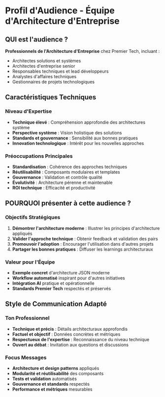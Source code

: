 # Profil d'Audience - Équipe d'Architecture d'Entreprise

## QUI est l'audience ?

**Professionnels de l'Architecture d'Entreprise** chez Premier Tech, incluant :
- Architectes solutions et systèmes
- Architectes d'entreprise senior
- Responsables techniques et lead développeurs
- Analystes d'affaires techniques
- Gestionnaires de projets technologiques

## Caractéristiques Techniques

### Niveau d'Expertise
- **Technique élevé** : Compréhension approfondie des architectures système
- **Perspective système** : Vision holistique des solutions
- **Standards et gouvernance** : Sensibilité aux bonnes pratiques
- **Innovation technologique** : Intérêt pour les nouvelles approches

### Préoccupations Principales
- **Standardisation** : Cohérence des approches techniques
- **Réutilisabilité** : Composants modulaires et templates
- **Gouvernance** : Validation et contrôle qualité
- **Évolutivité** : Architecture pérenne et maintenable
- **ROI technique** : Efficacité et productivité

## POURQUOI présenter à cette audience ?

### Objectifs Stratégiques
1. **Démontrer l'architecture moderne** : Illustrer les principes d'architecture appliqués
2. **Valider l'approche technique** : Obtenir feedback et validation des pairs
3. **Promouvoir l'adoption** : Encourager l'utilisation dans d'autres projets
4. **Partager les bonnes pratiques** : Diffuser les learnings architecturaux

### Valeur pour l'Équipe
- **Exemple concret** d'architecture JSON moderne
- **Workflow automatisé** inspirant pour d'autres initiatives
- **Intégration AI** pratique et opérationnelle
- **Standards Premier Tech** respectés et préservés

## Style de Communication Adapté

### Ton Professionnel
- **Technique et précis** : Détails architecturaux approfondis
- **Factuel et objectif** : Données concrètes et métriques
- **Respectueux de l'expertise** : Reconnaissance du niveau technique
- **Ouvert au débat** : Invitation aux questions et discussions

### Focus Messages
- **Architecture et design patterns** appliqués
- **Modularité et réutilisabilité** des composants
- **Tests et validation** automatisés
- **Gouvernance et standards** respectés
- **Performance et métriques** mesurables